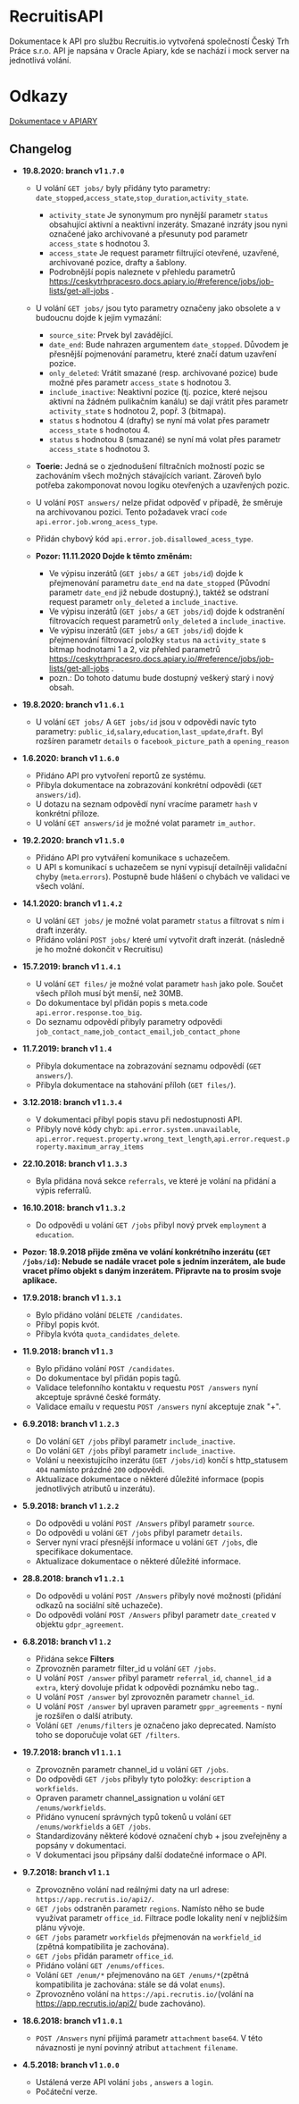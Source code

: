 # RecruitisAPI
Dokumentace k API pro službu Recruitis.io vytvořená společností Český Trh Práce s.r.o.
API je napsána v Oracle Apiary, kde se nachází i mock server na jednotlivá volání.

# Odkazy
[Dokumentace v APIARY](https://jsapi.apiary.io/previews/ceskytrhpracesro/reference)


## Changelog

* **19.8.2020: branch v1 `1.7.0`**

     * U volání `GET jobs/` byly přidány tyto parametry: `date_stopped`,`access_state`,`stop_duration`,`activity_state`.
        * `activity_state` Je synonymum pro nynější parametr `status` obsahující aktivní a neaktivní inzeráty. Smazané inzráty jsou nyni označené jako archivované a přesunuty pod parametr `access_state` s hodnotou 3.
        * `access_state` Je request parametr filtrující otevřené, uzavřené, archivované pozice, drafty a šablony. 
        * Podrobnější popis naleznete v přehledu parametrů https://ceskytrhpracesro.docs.apiary.io/#reference/jobs/job-lists/get-all-jobs .
     
     * U volání `GET jobs/` jsou tyto parametry označeny jako obsolete a v budoucnu dojde k jejim vymazání: 
        * `source_site`: Prvek byl zavádějící.
        * `date_end`: Bude nahrazen argumentem `date_stopped`. Důvodem je přesnější pojmenování parametru, které značí datum uzavření pozice.
        * `only_deleted`: Vrátit smazané (resp. archivované pozice) bude možné přes parametr `access_state` s hodnotou 3.
        * `include_inactive`: Neaktivní pozice (tj. pozice, které nejsou aktivní na žádném pulikačním kanálu)  se dají vrátit přes parametr `activity_state` s hodnotou 2, popř. 3 (bitmapa).
        * `status` s hodnotou 4 (drafty) se nyní má volat přes parametr `access_state` s hodnotou 4.
        * `status` s hodnotou 8 (smazané) se nyní má volat přes parametr `access_state` s hodnotou 3.
        
     * **Toerie:** Jedná se o zjednodušení filtračních možností pozic se zachováním všech možných stávajících variant. Zároveň bylo potřeba zakomponovat novou logiku otevřených a uzavřených pozic.
     
    * U volání `POST answers/` nelze přidat odpověď v případě, že směruje na archivovanou pozici. Tento požadavek vrací `code` `api.error.job.wrong_acess_type`.
    * Přidán chybový kód `api.error.job.disallowed_acess_type`.
    
     * **Pozor: 11.11.2020 Dojde k těmto změnám:**
        * Ve výpisu inzerátů (`GET jobs/` a `GET jobs/id`) dojde k přejmenování parametru `date_end` na `date_stopped` (Původní parametr `date_end` již nebude dostupný.), taktéž se odstraní request parametr `only_deleted` a `include_inactive`.
        * Ve výpisu inzerátů (`GET jobs/` a `GET jobs/id`) dojde k odstranění filtrovacích request parametrů  `only_deleted` a `include_inactive`. 
        * Ve výpisu inzerátů (`GET jobs/` a `GET jobs/id`) dojde k přejmenování filtrovací položky `status` na `activity_state` s bitmap hodnotami 1 a 2, viz přehled parametrů https://ceskytrhpracesro.docs.apiary.io/#reference/jobs/job-lists/get-all-jobs .
        * pozn.: Do tohoto datumu bude dostupný veškerý starý i nový obsah.
 
* **19.8.2020: branch v1 `1.6.1`**
     * U volání `GET jobs/` A `GET jobs/id` jsou v odpovědi navíc tyto parametry: `public_id`,`salary`,`education`,`last_update`,`draft`. Byl rozšíren parametr `details` o `facebook_picture_path` a `opening_reason`

* **1.6.2020: branch v1 `1.6.0`**
     * Přidáno API pro vytvoření reportů ze systému. 
     * Přibyla dokumentace na zobrazování konkrétní odpovědi (`GET answers/id`).
     * U dotazu na seznam odpovědí nyní vracíme parametr `hash` v konkrétní příloze.
     * U volání `GET answers/id` je možné volat parametr `im_author`.
     
* **19.2.2020: branch v1 `1.5.0`**
     * Přidáno API pro vytváření komunikace s uchazečem. 
     * U API s komunikací s uchazečem se nyní vypisují detailněji validační chyby (`meta`.`errors`). Postupně bude hlášení o chybách ve validaci ve všech volání.

* **14.1.2020: branch v1 `1.4.2`**
     * U volání `GET jobs/` je možné volat parametr `status` a filtrovat s ním i draft inzeráty.
     * Přidáno volání `POST jobs/` které umí vytvořit draft inzerát. (následně je ho možné dokončit v Recruitisu)

 * **15.7.2019: branch v1 `1.4.1`**
     * U volání `GET files/` je možné volat parametr `hash` jako pole. Součet všech příloh musí být menší, než 30MB.
     * Do dokumentace byl přidán popis s meta.code `api.error.response.too_big`.
     * Do seznamu odpovědí přibyly parametry odpovědi `job_contact_name`,`job_contact_email`,`job_contact_phone`
     
 * **11.7.2019: branch v1 `1.4`**
     * Přibyla dokumentace na zobrazování seznamu odpovědí (`GET answers/`).
     * Přibyla dokumentace na stahování příloh (`GET files/`).
 
 * **3.12.2018: branch v1 `1.3.4`**
     * V dokumentaci přibyl popis stavu při nedostupnosti API. 
     * Přibyly nové kódy chyb: `api.error.system.unavailable`, `api.error.request.property.wrong_text_length`,`api.error.request.property.maximum_array_items` 
 
 * **22.10.2018: branch v1 `1.3.3`**
     * Byla přidána nová sekce `referrals`, ve které je volání na přidání a výpis referralů. 
     
 * **16.10.2018: branch v1 `1.3.2`**
     * Do odpovědi u volání `GET /jobs` přibyl nový prvek `employment` a `education`.
 
 * **Pozor: 18.9.2018 přijde změna ve volání konkrétního inzerátu (`GET /jobs/id`): Nebude se nadále vracet pole s jedním inzerátem, ale bude vracet přímo objekt s daným inzerátem. Připravte na to prosím svoje aplikace.**

 * **17.9.2018: branch v1 `1.3.1`**
     * Bylo přidáno volání `DELETE /candidates`.
     * Přibyl popis kvót.
     * Přibyla kvóta `quota_candidates_delete`.
 
 * **11.9.2018: branch v1 `1.3`**
     * Bylo přidáno volání `POST /candidates`.
     * Do dokumentace byl přidán popis tagů.
     * Validace telefonního kontaktu v requestu `POST /answers` nyní akceptuje správné české formáty.
     * Validace emailu v requestu `POST /answers` nyní akceptuje znak "+".
 
 * **6.9.2018: branch v1 `1.2.3`**
     * Do volání `GET /jobs` přibyl parametr `include_inactive`.
     * Do volání `GET /jobs` přibyl parametr `include_inactive`.
     * Volání u neexistujícího inzerátu (`GET /jobs/id`) končí s http_statusem `404` namísto prázdné `200` odpovědi.
     * Aktualizace dokumentace o některé důležité informace (popis jednotlivých atributů u inzerátu).

 * **5.9.2018: branch v1 `1.2.2`**
     * Do odpovědi u volání `POST /Answers` přibyl parametr `source`.
     * Do odpovědi u volání `GET /jobs` přibyl parametr `details`.
     * Server nyní vrací přesnější informace u volání `GET /jobs`, dle specifikace dokumentace.
     * Aktualizace dokumentace o některé důležité informace.

 * **28.8.2018: branch v1 `1.2.1`**
    * Do odpovědi u volání `POST /Answers` přibyly nové možnosti (přidání odkazů na sociální sítě uchazeče).
    * Do odpovědi volání `POST /Answers` přibyl parametr `date_created` v objektu `gdpr_agreement`.
 
 * **6.8.2018: branch v1 `1.2`**
    * Přidána sekce **Filters**
    * Zprovozněn parametr filter_id u volání `GET /jobs`.
    * U volání `POST /answer`  přibyl parametr `referral_id`, `channel_id` a `extra`, který dovoluje přidat k odpovědi poznámku nebo tag..
    * U volání `POST /answer`  byl zprovozněn parametr `channel_id`.
    * U volání `POST /answer`  byl upraven parametr `gppr_agreements` - nyní je rozšířen o další atributy.
    * Volání `GET /enums/filters` je označeno jako deprecated. Namísto toho se doporučuje volat `GET /filters`.
 
 * **19.7.2018: branch v1 `1.1.1`**
    * Zprovozněn parametr channel_id u volání `GET /jobs`.
    * Do odpovědi `GET /jobs` přibyly tyto položky: `description` a `workfields`.
    * Opraven parametr channel_assignation u volání `GET /enums/workfields`.
    * Přidáno vynucení správných typů tokenů u volání `GET /enums/workfields` a `GET /jobs`.
    * Standardizovány některé kódové označení chyb + jsou zveřejněny a popsány v dokumentaci.
    * V dokumentaci jsou připsány další dodatečné informace o API.
 
 * **9.7.2018: branch v1 `1.1`**
    * Zprovozněno volání nad reálnými daty na url adrese: `https://app.recrutis.io/api2/`.
    * `GET /jobs` odstraněn parametr `regions`. Namísto něho se bude využívat parametr `office_id`. Filtrace podle lokality není v nejbližším plánu vývoje.
    * `GET /jobs` parametr `workfields` přejmenován na `workfield_id` (zpětná kompatibilita je zachována).
    * `GET /jobs` přidán parametr `office_id`.
    * Přidáno volání `GET /enums/offices`.
    * Volání `GET /enum/*` přejmenováno na `GET /enums/*`(zpětná kompatibilita je zachována: stále se dá volat `enums`).
    * Zprovozněno volání na `https://api.recrutis.io/`(volání na https://app.recrutis.io/api2/ bude zachováno).

 * **18.6.2018: branch v1 `1.0.1`**
    * `POST /Answers` nyní přijímá parametr `attachment` `base64`. V této návaznosti je nyní povinný atribut `attachment` `filename`.

 * **4.5.2018: branch v1 `1.0.0`**
    * Ustálená verze API volání `jobs` , `answers` a `login`.
    * Počáteční verze.


